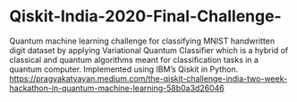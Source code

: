 # Qiskit-India-2020-Final-Challenge- 
Quantum machine learning challenge for classifying MNIST handwritten digit dataset by applying Variational Quantum Classifier which is a hybrid of classical and quantum algorithms meant for classification tasks in a quantum computer. Implemented using IBM’s Qiskit in Python.
https://pragyakatyayan.medium.com/the-qiskit-challenge-india-two-week-hackathon-in-quantum-machine-learning-58b0a3d26046


